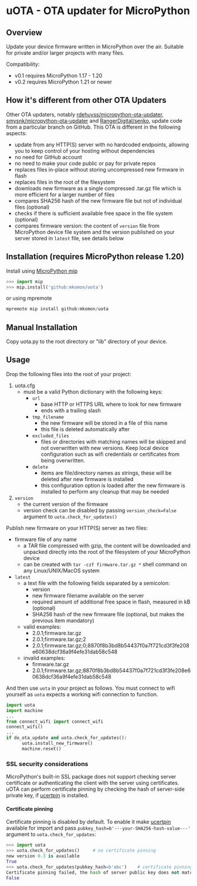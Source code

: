 # uOTA - OTA updater for MicroPython

## Overview

Update your device firmware written in MicroPython over the air. Suitable for private and/or larger projects with many files.

Compatibility:

- v0.1 requires MicroPython 1.17 - 1.20
- v0.2 requires MicroPython 1.21 or newer

## How it's different from other OTA Updaters

Other OTA updaters, notably [rdehuyss/micropython-ota-updater](https://github.com/rdehuyss/micropython-ota-updater), [smysnk/micropython-ota-updater](https://github.com/smysnk/micropython-ota-updater) and [RangerDigital/senko](https://github.com/RangerDigital/senko), update code from a particular branch on GitHub. This OTA is different in the following aspects:

- update from any HTTP(S) server with no hardcoded endpoints, allowing you to keep control of your hosting without dependencies
- no need for GitHub account
- no need to make your code public or pay for private repos
- replaces files in-place without storing uncompressed new firmware in flash
- replaces files in the root of the filesystem
- downloads new firmware as a single compressed .tar.gz file which is more efficient for a larger number of files
- compares SHA256 hash of the new firmware file but not of individual files (optional)
- checks if there is sufficient available free space in the file system (optional)
- compares firmware version: the content of `version` file from MicroPython device file system and the version published on your server stored in `latest` file, see details below

## Installation (requires MicroPython release 1.20)

Install using [MicroPython mip](https://docs.micropython.org/en/latest/reference/packages.html)

```python
>>> import mip
>>> mip.install('github:mkomon/uota')
```

or using mpremote

```python
mpremote mip install github:mkomon/uota
```

## Manual Installation

Copy uota.py to the root directory or "lib" directory of your device.

## Usage

Drop the following files into the root of your project:

1. uota.cfg
   - must be a valid Python dictionary with the following keys:
      - `url`
         - base HTTP or HTTPS URL where to look for new firmware
         - ends with a trailing slash
      - `tmp_filename`
         - the new firmware will be stored in a file of this name
         - this file is deleted automatically after 
      - `excluded_files`
         - files or directories with matching names will be skipped and not overwritten with new versions. Keep local device configuration such as wifi credentials or certificates from being overwritten.
      - `delete`
        - items are file/directory names as strings, these will be deleted after new firmware is installed
        - this configuration option is loaded after the new firmware is installed to perform any cleanup that may be needed
1. `version`
    - the current version of the firmware
    - version check can be disabled by passing `version_check=False` argument to `uota.check_for_updates()`

Publish new firmware on your HTTP(S) server as two files:

- firmware file of any name
  - a TAR file compressed with gzip, the content will be downloaded and unpacked directly into the root of the filesystem of your MicroPython device
  - can be created with `tar -czf firmware.tar.gz *` shell command on any Linux/UNIX/MacOS system
- `latest`
  - a text file with the following fields separated by a semicolon:
    - version
    - new firmware filename available on the server
    - required amount of additional free space in flash, measured in kB (optional)
    - SHA256 hash of the new firmware file (optional, but makes the previous item mandatory)
  - valid examples:
    - 2.0.1;firmware.tar.gz
    - 2.0.1;firmware.tar.gz;2
    - 2.0.1;firmware.tar.gz;0;8870f8b3bd8b54437f0a7f721cd3f3fe208e60638dcf36a9f4efe31dab58c548
  - invalid examples:
    - firmware.tar.gz
    - 2.0.1;firmware.tar.gz;8870f8b3bd8b54437f0a7f721cd3f3fe208e60638dcf36a9f4efe31dab58c548

And then use `uota` in your project as follows. You must connect to wifi yourself as `uota` expects a working wifi connection to function.

```python
import uota
import machine
...
from connect_wifi import connect_wifi
connect_wifi()
...
if do_ota_update and uota.check_for_updates():
      uota.install_new_firmware()
      machine.reset()
```

### SSL security considerations

MicroPython's built-in SSL package does not support checking server certificate or authenticating the client with the server using certificates. uOTA can perform certificate pinning by checking the hash of server-side private key, if [ucertpin](https://github.com/mkomon/ucertpin) is installed.

#### Certificate pinning

Certificate pinning is disabled by default. To enable it make [ucertpin](https://github.com/mkomon/ucertpin) available for import and pass `pubkey_hash=b'---your-SHA256-hash-value---'` argument to `uota.check_for_updates`:

```python
>>> import uota
>>> uota.check_for_updates()     # no certificate pinning
new version 0.3 is available
True
>>> uota.check_for_updates(pubkey_hash=b'abc')    # certificate pinning with incorrect hash
Certificate pinning failed, the hash of server public key does not match. Aborting the update.
False
```
